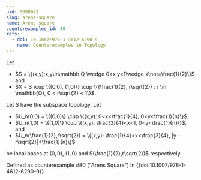 ```yaml
---
uid: S000072
slug: arens-square
name: Arens square
counterexamples_id: 80
refs:
  - doi: 10.1007/978-1-4612-6290-9
    name: Counterexamples in Topology
---
```

Let 
- $S = \{(x,y):x,y\in\mathbb Q \wedge 0<x,y<1\wedge x\not=\frac{1}{2}\}$ and 
- $X = S \cup \{(0,0), (1,0)\} \cup \{(\frac{1}{2}, r\sqrt{2}) : r \in \mathbb{Q}, 0 < r\sqrt{2} < 1\}$.

Let $S$ have the subspace topology. Let

- $U_n(0,0) = \{(0,0)\} \cup \{(x,y): 0<x<\frac{1}{4}, 0<y<\frac{1}{n}\}$,
- $U_n(1,0) = \{(1,0)\} \cup \{(x,y): \frac{3}{4}<x<1, 0<y<\frac{1}{n}\}$, and
- $U_n(\frac{1}{2},r\sqrt{2}) = \{(x,y): \frac{1}{4}<x<\frac{3}{4}, |y - r\sqrt{2}|<\frac{1}{n}\}$

be local bases at $(0,0)$, $(1,0)$ and $(\frac{1}{2},r\sqrt{2})$ respectively.

Defined as counterexample #80 ("Arens Square")
in {{doi:10.1007/978-1-4612-6290-9}}.
